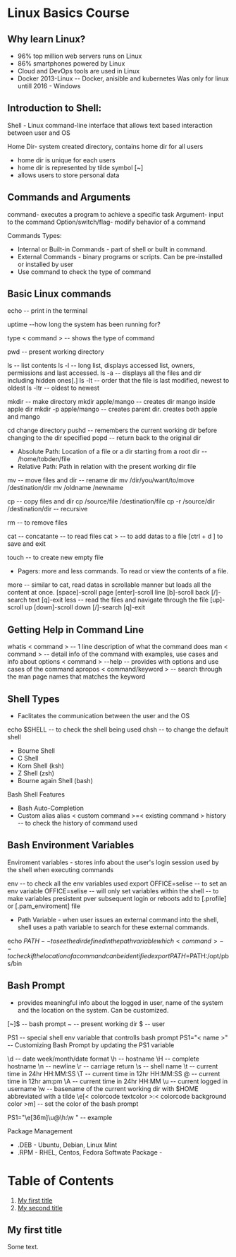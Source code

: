 # Linux Basics Course
 
## Why learn Linux? 
- 96% top million web servers runs on Linux
- 86% smartphones powered by Linux
- Cloud and DevOps tools are used in Linux
- Docker 2013-Linux -- Docker, anisible and kubernetes Was only for linux untill 2016 - Windows


## Introduction to Shell: 
Shell - Linux command-line interface that allows text based interaction between user and OS

Home Dir- system created directory, contains home dir for all users
- home dir is unique for each users
- home dir is represented by tilde symbol [~]
- allows users to store personal data

## Commands and Arguments
command- executes a program to achieve a specific task
Argument- input to the command
Option/switch/flag- modify behavior of a command 
 
Commands Types:
- Internal or Built-in Commands - part of shell or built in command. 
- External Commands - binary programs or scripts. Can be pre-installed or installed by user
- Use <type> command to check the type of command
 
## Basic Linux commands

echo -- print in the terminal 

uptime --how long the system has been running for?

type < command > -- shows the type of command

pwd -- present working directory 

ls -- list contents
ls -l -- long list, displays accessed list, owners, permissions and last accessed.
ls -a -- displays all the files and dir including hidden ones[.]
ls -lt -- order that the file is last modified, newest to oldest
ls -ltr -- oldest to newest 

mkdir -- make directory 
mkdir apple/mango -- creates dir mango inside apple dir
mkdir -p apple/mango -- creates parent dir. creates both apple and mango

cd change directory 
pushd -- remembers the current working dir before changing to the dir specified
popd -- return back to the original dir 

- Absolute Path: Location of a file or a dir starting from a root dir -- /home/tobden/file
- Relative Path: Path in relation with the present working dir file

mv -- move files and dir -- rename dir
mv /dir/you/want/to/move /destination/dir
mv /oldname /newname

cp -- copy files and dir 
cp /source/file /destination/file
cp -r /source/dir /destination/dir -- recursive

rm -- to remove files

cat -- concatante -- to read files
cat > -- to add datas to a file [ctrl + d ] to save and exit

touch -- to create new empty file

- Pagers: more and less commands. To read or view the contents of a file. 

more -- similar to cat, read datas in scrollable manner but loads all the content at once. [space]-scroll page [enter]-scroll line [b]-scroll back [/]-search text [q]-exit
less -- read the files and navigate through the file [up]-scroll up [down]-scroll down [/]-search [q]-exit 

## Getting Help in Command Line
whatis < command > -- 1 line description of what the command does
man < command > -- detail info of the command with examples, use cases and info about options
< command > --help -- provides with options and use cases of the command
apropos < command/keyword > -- search through the man page names that matches the keyword

## Shell Types
- Faclitates the communication between the user and the OS 

echo $SHELL -- to check the shell being used
chsh -- to change the default shell

- Bourne Shell
- C Shell
- Korn Shell (ksh)
- Z Shell (zsh)
- Bourne again Shell (bash)

Bash Shell Features 
- Bash Auto-Completion
- Custom alias 
alias < custom command >=< existing command >
history -- to check the history of command used

## Bash Environment Variables
Enviroment variables - stores info about the user's login session used by the shell when executing commands

env -- to check all the env variables used
export OFFICE=selise -- to set an env variable
OFFICE=selise -- will only set variables within the shell -- to make variables presistent pver subsequent login or reboots add to  [.profile] or [.pam_enviroment] file

- Path Variable - when user issues an external command into the shell, shell uses a path variable to search for these external commands.

echo $PATH -- to see the dir defined in the path variable
which < command > -- to check if the location of a command can be identified 
export PATH=$PATH:/opt/pbs/bin

## Bash Prompt 
- provides meaningful info about the logged in user, name of the system and the location on the system. Can be customized.

[~]$ -- bash prompt
~ -- present working dir 
$ -- user 

PS1 -- special shell env variable that controlls bash prompt 
PS1="< name >" -- Customizing Bash Prompt by updating the PS1 variable

\d -- date week/month/date format
\h -- hostname
\H -- complete hostname
\n -- newline
\r -- carriage return 
\s -- shell name
\t -- current time in 24hr HH:MM:SS 
\T -- current time in 12hr HH:MM:SS
\@ -- current time in 12hr am:pm
\A -- current time in 24hr HH:MM 
\u -- current logged in username
\w -- basename of the current working dir with $HOME abbreviated with a tilde
\e[< colorcode textcolor >:< colorcode background color >m\] -- set the color of the bash prompt

PS1="\e[36m\]\u@\h:\w " -- example

Package Management 
- .DEB - Ubuntu, Debian, Linux Mint
- .RPM - RHEL, Centos, Fedora
Softwate Package - 

# Table of Contents

1. [My first title](#https://kodekloud.com/topic/file-compression-and-archival/)
2. [My second title](#my-second-title)
## My first title
Some text.
